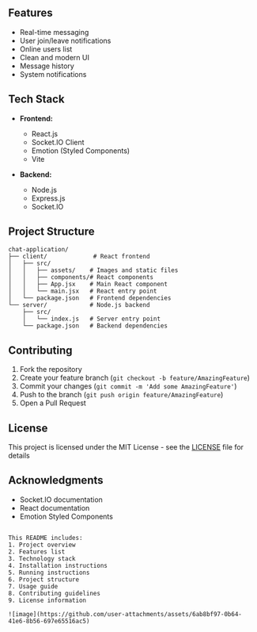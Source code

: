 ## Features

- Real-time messaging
- User join/leave notifications
- Online users list
- Clean and modern UI
- Message history
- System notifications

## Tech Stack

- **Frontend:**
  - React.js
  - Socket.IO Client
  - Emotion (Styled Components)
  - Vite

- **Backend:**
  - Node.js
  - Express.js
  - Socket.IO

## Project Structure

```
chat-application/
├── client/             # React frontend
│   ├── src/
│   │   ├── assets/    # Images and static files
│   │   ├── components/# React components
│   │   ├── App.jsx    # Main React component
│   │   └── main.jsx   # React entry point
│   └── package.json   # Frontend dependencies
└── server/            # Node.js backend
    ├── src/
    │   └── index.js   # Server entry point
    └── package.json   # Backend dependencies
```

## Contributing

1. Fork the repository
2. Create your feature branch (`git checkout -b feature/AmazingFeature`)
3. Commit your changes (`git commit -m 'Add some AmazingFeature'`)
4. Push to the branch (`git push origin feature/AmazingFeature`)
5. Open a Pull Request

## License

This project is licensed under the MIT License - see the [LICENSE](LICENSE) file for details

## Acknowledgments

- Socket.IO documentation
- React documentation
- Emotion Styled Components
```

This README includes:
1. Project overview
2. Features list
3. Technology stack
4. Installation instructions
5. Running instructions
6. Project structure
7. Usage guide
8. Contributing guidelines
9. License information

![image](https://github.com/user-attachments/assets/6ab8bf97-0b64-41e6-8b56-697e65516ac5)

